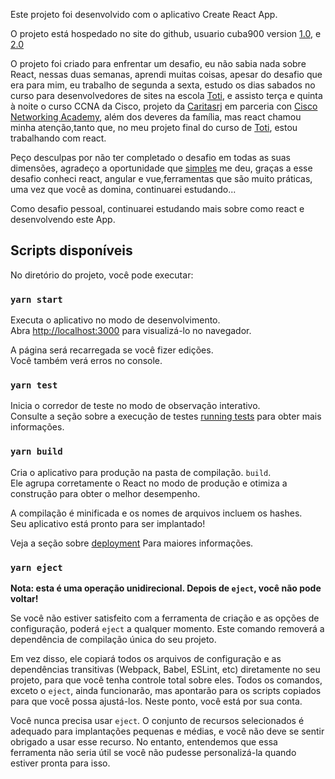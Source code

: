 Este projeto foi desenvolvido com o aplicativo Create React App.

O projeto está hospedado no site do github, usuario cuba900 version [1.0](https://github.com/cuba900/simples-banck), e [2.0](https://github.com/cuba900/simples-bank2.0)

O projeto foi criado para enfrentar um desafio, eu não sabia nada sobre React, nessas duas semanas, aprendi muitas coisas, apesar do desafio que era para mim, eu trabalho de segunda a sexta, estudo os dias sabados no curso para desenvolvedores de sites na escola [Toti](https://toti.site/), e assisto terça e quinta à noite o curso CCNA da Cisco, projeto da [Caritasrj](http://www.caritas-rj.org.br/) em parceria con [Cisco Networking Academy](https://www.netacad.com/pt-br), além dos deveres da família, mas react chamou minha atenção,tanto que, no meu projeto final do curso de [Toti](https://toti.site/), estou trabalhando com react.

Peço desculpas por não ter completado o desafio em todas as suas dimensões, agradeço a oportunidade que [simples](https://contasimples.com/) me deu, graças a esse desafio conheci react, angular e vue,ferramentas que são muito práticas, uma vez que você as domina, continuarei estudando...

Como desafio pessoal, continuarei estudando mais sobre como react e desenvolvendo este App.

## Scripts disponíveis

No diretório do projeto, você pode executar:

### `yarn start`

Executa o aplicativo no modo de desenvolvimento.<br />
Abra [http://localhost:3000](http://localhost:3000) para visualizá-lo no navegador.

A página será recarregada se você fizer edições.<br />
Você também verá erros no console.

### `yarn test`

Inicia o corredor de teste no modo de observação interativo.<br />
Consulte a seção sobre a execução de testes [running tests](https://facebook.github.io/create-react-app/docs/running-tests) para obter mais informações.

### `yarn build`

Cria o aplicativo para produção na pasta de compilação. `build`.<br />
Ele agrupa corretamente o React no modo de produção e otimiza a construção para obter o melhor desempenho.

A compilação é minificada e os nomes de arquivos incluem os hashes.<br />
Seu aplicativo está pronto para ser implantado!

Veja a seção sobre [deployment](https://facebook.github.io/create-react-app/docs/deployment) Para maiores informações.

### `yarn eject`

**Nota: esta é uma operação unidirecional. Depois de `eject`, você não pode voltar!**

Se você não estiver satisfeito com a ferramenta de criação e as opções de configuração, poderá `eject` a qualquer momento. Este comando removerá a dependência de compilação única do seu projeto.

Em vez disso, ele copiará todos os arquivos de configuração e as dependências transitivas (Webpack, Babel, ESLint, etc) diretamente no seu projeto, para que você tenha controle total sobre eles. Todos os comandos, exceto o `eject`, ainda funcionarão, mas apontarão para os scripts copiados para que você possa ajustá-los. Neste ponto, você está por sua conta.

Você nunca precisa usar `eject`. O conjunto de recursos selecionados é adequado para implantações pequenas e médias, e você não deve se sentir obrigado a usar esse recurso. No entanto, entendemos que essa ferramenta não seria útil se você não pudesse personalizá-la quando estiver pronta para isso.





